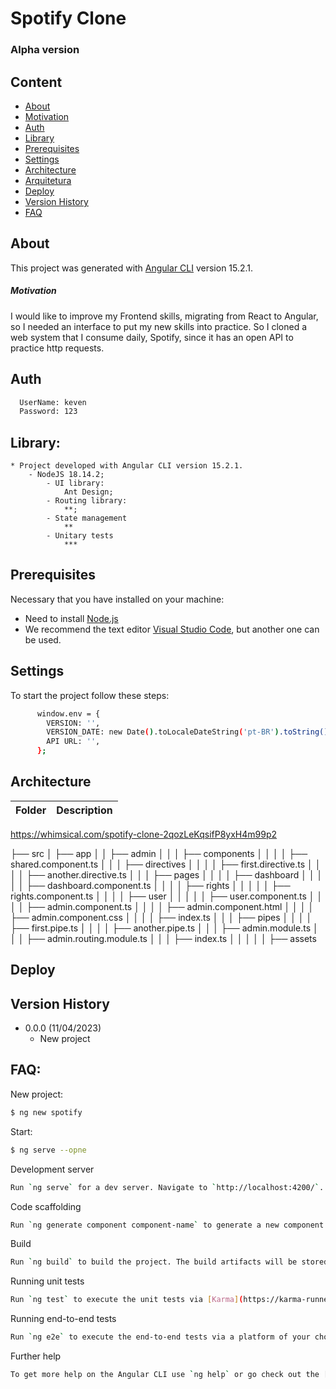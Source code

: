 # Spotify Clone
### Alpha version 

## Content

- [About](#about)
- [Motivation](#motivation)
- [Auth](#auth)
- [Library](#library)
- [Prerequisites](#prerequisites)
- [Settings](#settings)
- [Architecture](#architecture)
- [Arquitetura](#arquitetura)
- [Deploy](#deploy)
- [Version History](#version-history)
- [FAQ](#FAQ)

## About
This project was generated with [Angular CLI](https://github.com/angular/angular-cli) version 15.2.1.

##### Motivation
I would like to improve my Frontend skills, migrating from React to Angular, so I needed an interface to put my new skills into practice. So I cloned a web system that I consume daily, Spotify, since it has an open API to practice http requests.

## Auth
```sh
  UserName: keven
  Password: 123
```

## Library:
    * Project developed with Angular CLI version 15.2.1.
        - NodeJS 18.14.2;
            - UI library:
                Ant Design;
            - Routing library:
                **;
            - State management
                **
            - Unitary tests
                ***
    
## Prerequisites
Necessary that you have installed on your machine:
- Need to install [Node.js](https://nodejs.org/en/download/)
- We recommend the text editor [Visual Studio Code](https://code.visualstudio.com/download), but another one can be used.

## Settings
To start the project follow these steps:

```sh
      window.env = {
        VERSION: '',
        VERSION_DATE: new Date().toLocaleDateString('pt-BR').toString(),
        API URL: '',
      };
```

## Architecture

|    Folder  |                                            Description                                          |
|:----------:|:-----------------------------------------------------------------------------------------------:|

https://whimsical.com/spotify-clone-2qozLeKqsifP8yxH4m99p2

├── src
│   ├── app
│   │   ├── admin 
│   │   │   ├── components
│   │   │   │   ├── shared.component.ts
│   │   │   ├── directives
│   │   │   │   ├── first.directive.ts
│   │   │   │   ├── another.directive.ts
│   │   │   ├── pages
│   │   │   │   ├── dashboard
│   │   │   │   │   ├── dashboard.component.ts
│   │   │   │   ├── rights
│   │   │   │   │   ├── rights.component.ts
│   │   │   │   ├── user
│   │   │   │   │   ├── user.component.ts
│   │   │   │   ├── admin.component.ts
│   │   │   │   ├── admin.component.html
│   │   │   │   ├── admin.component.css
│   │   │   │   ├── index.ts
│   │   │   ├── pipes
│   │   │   │   ├── first.pipe.ts
│   │   │   │   ├── another.pipe.ts
│   │   │   ├── admin.module.ts
│   │   │   ├── admin.routing.module.ts
│   │   │   ├── index.ts
│   │   │   │
│   ├── assets

## Deploy

  
## Version History

* 0.0.0 (11/04/2023)
  - New project
	

## FAQ:

New project:
```sh
$ ng new spotify
```

Start:
```sh
$ ng serve --opne
```

Development server
```sh
Run `ng serve` for a dev server. Navigate to `http://localhost:4200/`. The application will automatically reload if you change any of the source files.
```

Code scaffolding
```sh
Run `ng generate component component-name` to generate a new component. You can also use `ng generate directive|pipe|service|class|guard|interface|enum|module`.
```

Build
```sh
Run `ng build` to build the project. The build artifacts will be stored in the `dist/` directory.
```

Running unit tests
```sh
Run `ng test` to execute the unit tests via [Karma](https://karma-runner.github.io).
```

Running end-to-end tests
```sh
Run `ng e2e` to execute the end-to-end tests via a platform of your choice. To use this command, you need to first add a package that implements end-to-end testing capabilities.
```

Further help
```sh
To get more help on the Angular CLI use `ng help` or go check out the [Angular CLI Overview and Command Reference](https://angular.io/cli) page.
```
